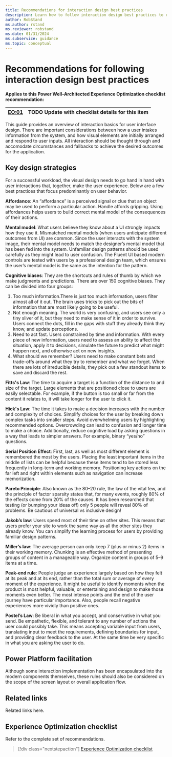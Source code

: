 ```yaml
---
title: Recommendations for interaction design best practices
description: Learn how to follow interaction design best practices to ensure consistent success with user experience optimization.
author: RobStand
ms.author: rstand
ms.reviewer: robstand
ms.date: 01/31/2024
ms.subservice: guidance
ms.topic: conceptual
---
```


# Recommendations for following interaction design best practices

**Applies to this Power Well-Architected Experience Optimization checklist recommendation:**

|[EO:01](checklist.md)| **TODO** Update with checklist details for this item |
|---|---|

This guide provides an overview of interaction basics for user interface design. There are important considerations between how a user intakes information from the system, and how visual elements are initially arranged and respond to user inputs. All interaction should be thought through and accomodate circumstances and fallbacks to achieve the desired outcomes for the application.

## Key design strategies

For a successful workload, the visual design needs to go hand in hand with user interactions that, together, make the user experience. Below are a few best practices that focus predominantly on user behavior.

**Affordance**: An “affordance” is a perceived signal or clue that an object may be used to perform a particular action. Handle affords gripping. Using affordances helps users to build correct mental model of the consequences of their actions.

**Mental model**: What users believe they know about a UI strongly impacts how they use it. Mismatched mental models (when users anticipate different outcomes from UI) are common. Since the user interacts with the system image, their mental model needs to match the designer’s mental model that has been fed into the system. Unfamiliar design patterns should be used carefully as they might lead to user confusion. The Fluent UI based modern controls are tested with users by a professional design team, which ensures the user’s mental model is the same as the intention for the pattern.

**Cognitive biases**: They are the shortcuts and rules of thumb by which we make judgments and predictions. There are over 150 cognitive biases. They can be divided into four groups:

1.  Too much information.There is just too much information, users filter almost all of it out. The brain uses tricks to pick out the bits of information that are most likely going to be useful.
1. Not enough meaning. The world is very confusing, and users see only a tiny sliver of it, but they need to make sense of it in order to survive. Users connect the dots, fill in the gaps with stuff they already think they know, and update perceptions.
1. Need to act fast. Users constrained by time and information. With every piece of new information, users need to assess an ability to affect the situation, apply it to decisions, simulate the future to predict what might happen next, and otherwise act on new insights.
1. What should we remember? Users need to make constant bets and trade-offs around what they try to remember and what we forget. When there are lots of irreducible details, they pick out a few standout items to save and discard the rest.

**Fitts's Law**: The time to acquire a target is a function of the distance to and size of the target. Large elements that are positioned close to users are easily selectable. For example, if the button is too small or far from the content it relates to, it will take longer for the user to click it.

**Hick's Law**: The time it takes to make a decision increases with the number and complexity of choices. Simplify choices for the user by breaking down complex tasks into smaller steps. Avoid overwhelming users by highlighting recommended options. Overcrowding can lead to confusion and longer time to make a choice. Additionally, reduce cognitive load by asking questions in a way that leads to simpler answers. For example, binary “yes/no” questions. 

**Serial Position Effect**: First, last, as well as most different element is remembered the most by the users. Placing the least important items in the middle of lists can be helpful because these items tend to be stored less frequently in long-term and working memory. Positioning key actions on the far left and right within elements such as navigation can increase memorization.

**Pareto Principle**: Also known as the 80–20 rule, the law of the vital few, and the principle of factor sparsity states that, for many events, roughly 80% of the effects come from 20% of the causes. It has been researched that testing (or bumping your ideas off) only 5 people will reveal 80% of problems. Be cautious of universal vs inclusive design!

**Jakob’s law**: Users spend most of their time on other sites. This means that users prefer your site to work the same way as all the other sites they already know. You can simplify the learning process for users by providing familiar design patterns. 

**Miller’s law**: The average person can only keep 7 (plus or minus 2) items in their working memory. Chunking is an effective method of presenting groups of content in a manageable way. Organize content in groups of 5–9 items at a time.

**Peak-end rule**: People judge an experience largely based on how they felt at its peak and at its end, rather than the total sum or average of every moment of the experience. It might be useful to identify moments when the product is most helpful, valuable, or entertaining and design to make those moments even better. The most intense points and the end of the user journey have particular importance. Also, people recall negative experiences more vividly than positive ones.

**Postel’s Law**: Be liberal in what you accept, and conservative in what you send. Be empathetic, flexible, and tolerant to any number of actions the user could possibly take. This means accepting variable input from users, translating input to meet the requirements, defining boundaries for input, and providing clear feedback to the user. At the same time be very specific in what you are asking the user to do.

## Power Platform facilitation

Although some interaction implementation has been encapsulated into the modern components themselves, these rules should also be considered on the scope of the screen layout or overall application flow.

## Related links

Related links here.

## Experience Optimization checklist

Refer to the complete set of recommendations.

> [!div class="nextstepaction"]
> [Experience Optimization checklist](checklist.md)